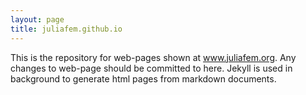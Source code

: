 ```yaml
---
layout: page
title: juliafem.github.io
---
```


This is the repository for web-pages shown at www.juliafem.org. Any changes to web-page should be committed to here. Jekyll is used in background to generate html pages from markdown documents.
